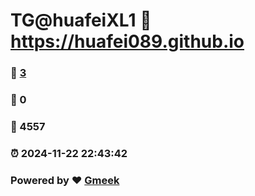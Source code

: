 # TG@huafeiXL1 :link: https://huafei089.github.io 
### :page_facing_up: [3](https://huafei089.github.io/tag.html) 
### :speech_balloon: 0 
### :hibiscus: 4557 
### :alarm_clock: 2024-11-22 22:43:42 
### Powered by :heart: [Gmeek](https://github.com/Meekdai/Gmeek)
